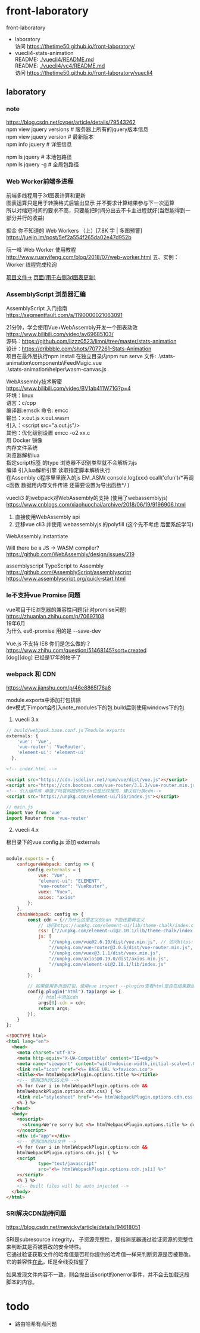 # front-laboratory
front-laboratory

- laboratory  
  访问 https://thetime50.github.io/front-laboratory/  
- vuecli4-stats-animation  
  README: [./vuecli4/README.md](./vuecli4/README.md)  
  README: [./vuecli4/vc4/README.md](./vuecli4/vc4/README.md)  
  访问 https://thetime50.github.io/front-laboratory/vuecli4  

## laboratory
### note
https://blog.csdn.net/cvper/article/details/79543262  
npm view jquery versions # 服务器上所有的jquery版本信息  
npm view jquery version # 最新版本  
npm info jquery # 详细信息  

npm ls jquery # 本地包路径  
npm ls jquery -g # 全局包路径  


### Web Worker前端多进程

前端多线程用于3d图表计算和更新  
图表运算只是用于转换格式后输出显示 并不要求计算结果参与下一次运算  
所以对缩短时间的要求不高，只要能把时间分出去不卡主进程就好(当然能得到一部分并行的收益)

掘金 你不知道的 Web Workers （上）[7.8K 字 | 多图预警]  
https://juejin.im/post/5ef2a554f265da02e47d952b  

阮一峰 Web Worker 使用教程  
http://www.ruanyifeng.com/blog/2018/07/web-worker.html 
五、实例：Worker 线程完成轮询  

[项目文件->](./laboratory/src/js/worker.js)
[页面(用于右侧3d图表更新)](https://thetime50.github.io/front-laboratory/laboratory/dist/index.html#/gameoflife)

### AssemblyScript 浏览器汇编
AssemblyScript 入门指南  
https://segmentfault.com/a/1190000021063091  

21分钟，学会使用Vue+WebAssembly开发一个图表动效  
https://www.bilibili.com/video/av69685103/  
源码：https://github.com/lizzz0523/limni/tree/master/stats-animation  
设计：https://dribbble.com/shots/7077261-Stats-Animation  
项目在最外层执行npm install 在独立目录内npm run serve
文件: .\stats-animation\components\FeedMagic.vue  
  .\stats-animation\helper\wasm-canvas.js

WebAssembly技术解密  
https://www.bilibili.com/video/BV1ab411W71G?p=4  
环境：linux  
语言：c/cpp  
编译器:emsdk 命令: emcc  
输出：x.out.js x.out.wasm  
引入：&lt;script src="a.out.js"/&gt;  
其他：优化级别设置 emcc -o2 xx.c  
  用 Docker 镜像  
  内存文件系统  
  浏览器解析lua  
  指定script标签 的type 浏览器不识别类型就不会解析为js  
  编译 引入lua解析引擎 读取指定脚本解析执行  
  在Assembly c程序里里嵌入的js EM_ASM( console.log(xxx) ccall('cfun')/\*再调c函数 数据用内存文件传递 还需要设置为导出函数\*/ )

vuecli3 的webpack对WebAssembly的支持 (使用了webassemblyjs)
https://www.cnblogs.com/xiaohuochai/archive/2018/06/19/9196906.html  
1. 直接使用WebAssembly api
2. 迁移vue cli3 并使用 webassemblyjs 的polyfill (这个先不考虑 后面系统学习)

WebAssembly.instantiate

Will there be a JS -> WASM compiler?  
https://github.com/WebAssembly/design/issues/219

assemblyscript TypeScript to Assembly  
https://github.com/AssemblyScript/assemblyscript  
https://www.assemblyscript.org/quick-start.html  

### Ie不支持vue Promise 问题
vue项目于IE浏览器的兼容性问题(针对promise问题)  
https://zhuanlan.zhihu.com/p/70697108  
19年6月  
为什么 es6-promise 用的是 --save-dev

Vue.js 不支持 IE8 你们是怎么做的？  
https://www.zhihu.com/question/51468145?sort=created  
\[dog\]\[dog\] 已经是17年的帖子了

### webpack 和 CDN

https://www.jianshu.com/p/46e8865f78a8

module.exports中添加打包排除  
dev模式下import会引入note_modules下的包
build后则使用windows下的包

1. vuecli 3.x

```javascript
// build/webpack.base.conf.js下module.exports
externals: {
    'vue': 'Vue',
    'vue-router': 'VueRouter',
    'element-ui': 'element-ui'
  },
```

```html
<!-- index.html -->

<script src="https://cdn.jsdelivr.net/npm/vue/dist/vue.js"></script>
<script src="https://cdn.bootcss.com/vue-router/3.1.3/vue-router.min.js"></script>
<!-- 引入组件库 用饿了吗官网提供的cdn也是比较慢的，建议自行换cdn-->
<script src="https://unpkg.com/element-ui/lib/index.js"></script>
```

```javascript
// main.js
import Vue from 'vue'
import Router from 'vue-router'
```

2. vuecli 4.x

根目录下的vue.config.js 添加 externals
```javascript

module.exports = {
    configureWebpack: config => {
        config.externals = {
            vue: "Vue",
            "element-ui": "ELEMENT",
            "vue-router": "VueRouter",
            vuex: "Vuex",
            axios: "axios"
        };
    },
    chainWebpack: config => {
        const cdn = {//为什么这里定义的cdn 下面还要再定义
            // 访问https://unpkg.com/element-ui/lib/theme-chalk/index.css获取最新版本
            css: ["//unpkg.com/element-ui@2.10.1/lib/theme-chalk/index.css"],
            js: [
                "//unpkg.com/vue@2.6.10/dist/vue.min.js", // 访问https://unpkg.com/vue/dist/vue.min.js获取最新版本
                "//unpkg.com/vue-router@3.0.6/dist/vue-router.min.js",
                "//unpkg.com/vuex@3.1.1/dist/vuex.min.js",
                "//unpkg.com/axios@0.19.0/dist/axios.min.js",
                "//unpkg.com/element-ui@2.10.1/lib/index.js"
            ]
        };

        // 如果使用多页面打包，使用vue inspect --plugins查看html是否在结果数组中
        config.plugin("html").tap(args => {
            // html中添加cdn
            args[0].cdn = cdn;
            return args;
        });
    }
};
```

```html
<!DOCTYPE html>
<html lang="en">
  <head>
    <meta charset="utf-8">
    <meta http-equiv="X-UA-Compatible" content="IE=edge">
    <meta name="viewport" content="width=device-width,initial-scale=1.0">
    <link rel="icon" href="<%= BASE_URL %>favicon.ico">
    <title><%= htmlWebpackPlugin.options.title %></title>
    <!-- 使用CDN的CSS文件 -->
    <% for (var i in htmlWebpackPlugin.options.cdn &&
    htmlWebpackPlugin.options.cdn.css) { %>
    <link rel="stylesheet" href="<%= htmlWebpackPlugin.options.cdn.css[i] %>" />
    <% } %>
  </head>
  <body>
    <noscript>
      <strong>We're sorry but <%= htmlWebpackPlugin.options.title %> doesn't work properly without JavaScript enabled. Please enable it to continue.</strong>
    </noscript>
    <div id="app"></div>
    <!-- 使用CDN的JS文件 -->
    <% for (var i in htmlWebpackPlugin.options.cdn &&
    htmlWebpackPlugin.options.cdn.js) { %>
    <script
            type="text/javascript"
            src="<%= htmlWebpackPlugin.options.cdn.js[i] %>"
    ></script>
    <% } %>
    <!-- built files will be auto injected -->
  </body>
</html>
```

### SRI解决CDN劫持问题

https://blog.csdn.net/mevicky/article/details/94618051

SRI是subresource integrity， 子资源完整性，是指浏览器通过验证资源的完整性来判断其是否被篡改的安全特性。  
它通过验证获取文件的哈希值是否和你提供的哈希值一样来判断资源是否被篡改。  
它的兼容性[在此](https://caniuse.com/#feat=subresource-integrity)，IE是全线没指望了

如果发现文件内容不一致，则会抛出该script的onerror事件，并不会去加载这段脚本的内容。



# todo
- 路由哈希有点问题